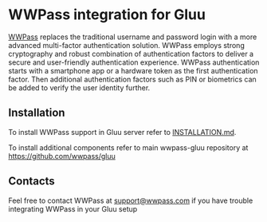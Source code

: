 # WWPass integration for Gluu

[WWPass](https://wwpass.com/) replaces the traditional username and password
login with a more advanced multi-factor authentication solution. WWPass employs
strong cryptography and robust combination of authentication factors to deliver
a secure and user-friendly authentication experience. WWPass authentication
starts with a smartphone app or a hardware token as the first authentication
factor. Then additional authentication factors such as PIN or biometrics can be
added to verify the user identity further.

## Installation

To install WWPass support in Gluu server refer to [INSTALLATION.md](INSTALLATION.md).

To install additional components refer to main wwpass-gluu repository at https://github.com/wwpass/gluu

## Contacts

Feel free to contact WWPass at support@wwpass.com if you have trouble integrating WWPass in your Gluu setup